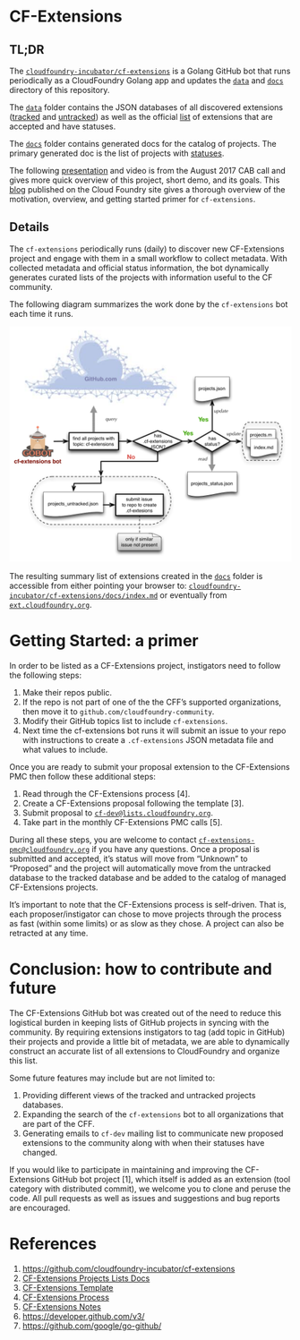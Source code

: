 # CF-Extensions

## TL;DR

The [`cloudfoundry-incubator/cf-extensions`](https://cloudfoundry-incubator/cf-extensions) is a Golang GitHub bot that runs periodically as a CloudFoundry Golang app and updates the [`data`](/data) and [`docs`](/docs) directory of this repository. 

The [`data`](/data) folder contains the JSON databases of all discovered extensions ([tracked](/data/projects.json) and [untracked](/data/untracked_projects.json)) as well as the official [list](/docs/projects.md) of extensions that are accepted and have statuses. 

The [`docs`](/docs) folder contains generated docs for the catalog of projects. The primary generated doc is the list of projects with [statuses](/data/projects_status.json).

The following [presentation](https://docs.google.com/presentation/d/1IUklOnUDFuwOqYdez1c0wzM76NZsI94GKI3dbw6RZBY/) and video is from the August 2017 CAB call and gives more quick overview of this project, short demo, and its goals. This [blog](https://www.cloudfoundry.org/introducing-cf-extensions-github-bot-hub-project/) published on the Cloud Foundry site gives a thorough overview of the motivation, overview, and getting started primer for `cf-extensions`.

## Details

The `cf-extensions` periodically runs (daily) to discover new CF-Extensions project and engage with them in a small workflow to collect metadata. With collected metadata and official status information, the bot dynamically generates curated lists of the projects with information useful to the CF community.

The following diagram summarizes the work done by the `cf-extensions` bot each time it runs.

![CF-Extensions bot workflow](/docs/images/cf-extensions-bot-flowchart.png?raw=true "cf-extensions bot run process")

The resulting summary list of extensions created in the [`docs`](/docs) folder is accessible from either pointing your browser to: [`cloudfoundry-incubator/cf-extensions/docs/index.md`](https://cloudfoundry-incubator/cf-extensions/docs/imdex.md) or eventually from [`ext.cloudfoundry.org`](https://ext.cloudfoundry.org).

# Getting Started: a primer

In order to be listed as a CF-Extensions project, instigators need to follow the following steps:

1. Make their repos public.
2. If the repo is not part of one of the the CFF’s supported organizations, then move it to `github.com/cloudfoundry-community`.
3. Modify their GitHub topics list to include `cf-extensions`.
4. Next time the cf-extensions bot runs it will submit an issue to your repo with instructions to create a `.cf-extensions` JSON metadata file and what values to include.

Once you are ready to submit your proposal extension to the CF-Extensions PMC then follow these additional steps:

1. Read through the CF-Extensions process [4].
2. Create a CF-Extensions proposal following the template [3].
3. Submit proposal to [`cf-dev@lists.cloudfoundry.org`](mailto:cf-dev@lists.cloudfoundry.org).
4. Take part in the monthly CF-Extensions PMC calls [5].

During all these steps, you are welcome to contact [`cf-extensions-pmc@cloudfoundry.org`](mailto:cf-extensions-pmc@cloudfoundry.org) if you have any questions. Once a proposal is submitted and accepted, it’s status will move from “Unknown” to “Proposed” and the project will automatically move from the untracked database to the tracked database and be added to the catalog of managed CF-Extensions projects.

It’s important to note that the CF-Extensions process is self-driven. That is, each proposer/instigator can chose to move projects through the process as fast (within some limits) or as slow as they chose. A project can also be retracted at any time.

# Conclusion: how to contribute and future

The CF-Extensions GitHub bot was created out of the need to reduce this logistical burden in keeping lists of GitHub projects in syncing with the community. By requiring extensions instigators to tag (add topic in GitHub) their projects and provide a little bit of metadata, we are able to dynamically construct an accurate list of all extensions to CloudFoundry and organize this list.

Some future features may include but are not limited to:

1. Providing different views of the tracked and untracked projects databases. 
2. Expanding the search of the `cf-extensions` bot to all organizations that are part of the CFF.
3. Generating emails to `cf-dev` mailing list to communicate new proposed extensions to the community along with when their statuses have changed.

If you would like to participate in maintaining and improving the CF-Extensions GitHub bot project [1], which itself is added as an extension (tool category with distributed commit), we welcome you to clone and peruse the code. All pull requests as well as issues and suggestions and bug reports are encouraged.

# References

1. https://github.com/cloudfoundry-incubator/cf-extensions
2. [CF-Extensions Projects Lists Docs](https://docs.google.com/document/d/1EqA2vdBCzEAxCrBrhYk7tNdsx0d1hFiArNTPmKvX-qs)
3. [CF-Extensions Template](https://docs.google.com/document/d/1cpyBmds7WYNLKO1qkjhCdS8bNSJjWH5MqTE-h1UCQkQ)
4. [CF-Extensions Process](https://docs.google.com/document/d/1KaYuqNbPrr23d3OsAhi0NTwBNy-LRZK-FbN3LfBgqjw)
5. [CF-Extensions Notes](https://docs.google.com/document/d/1RCMHYFQaB1oqdEKev-cVF2Rrr6qqCT9C6RmFFKmUxnI)
6. https://developer.github.com/v3/
7. https://github.com/google/go-github/
